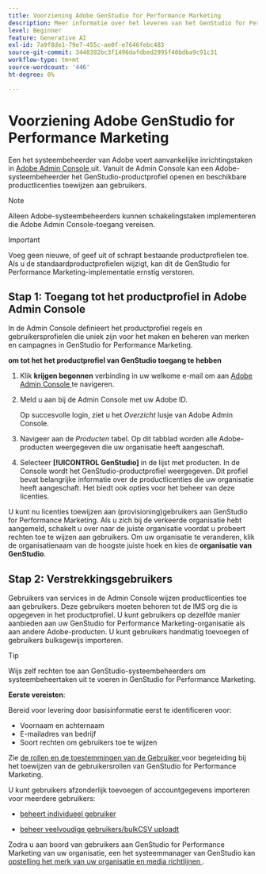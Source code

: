 ```yaml
---
title: Voorziening Adobe GenStudio for Performance Marketing
description: Meer informatie over het leveren van het GenStudio for Performance Marketing-product.
level: Beginner
feature: Generative AI
exl-id: 7a9f8de1-79e7-455c-ae0f-e7646febc483
source-git-commit: 3448392bc3f1496dafdbed2995f40bdba9c91c31
workflow-type: tm+mt
source-wordcount: '446'
ht-degree: 0%

---
```


# Voorziening Adobe GenStudio for Performance Marketing

Een het systeembeheerder van Adobe voert aanvankelijke inrichtingstaken in [ Adobe Admin Console ](https://helpx.adobe.com/enterprise/using/admin-console.html#Overview) uit. Vanuit de Admin Console kan een Adobe-systeembeheerder het GenStudio-productprofiel openen en beschikbare productlicenties toewijzen aan gebruikers.

>[!NOTE]
>
>Alleen Adobe-systeembeheerders kunnen schakelingstaken implementeren die Adobe Admin Console-toegang vereisen.

>[!IMPORTANT]
>
>Voeg geen nieuwe, of geef uit of schrapt bestaande productprofielen toe. Als u de standaardproductprofielen wijzigt, kan dit de GenStudio for Performance Marketing-implementatie ernstig verstoren.

## Stap 1: Toegang tot het productprofiel in Adobe Admin Console

In de Admin Console definieert het productprofiel regels en gebruikersprofielen die uniek zijn voor het maken en beheren van merken en campagnes in GenStudio for Performance Marketing.

**om tot het het productprofiel van GenStudio toegang te hebben**

1. Klik **krijgen begonnen** verbinding in uw welkome e-mail om aan [ Adobe Admin Console ](https://helpx.adobe.com/enterprise/using/admin-console.html#Overview) te navigeren.

1. Meld u aan bij de Admin Console met uw Adobe ID.

   Op succesvolle login, ziet u het _Overzicht_ lusje van Adobe Admin Console.

1. Navigeer aan de _Producten_ tabel. Op dit tabblad worden alle Adobe-producten weergegeven die uw organisatie heeft aangeschaft.

1. Selecteer **[!UICONTROL GenStudio]** in de lijst met producten. In de Console wordt het GenStudio-productprofiel weergegeven. Dit profiel bevat belangrijke informatie over de productlicenties die uw organisatie heeft aangeschaft. Het biedt ook opties voor het beheer van deze licenties.

U kunt nu licenties toewijzen aan (provisioning)gebruikers aan GenStudio for Performance Marketing. Als u zich bij de verkeerde organisatie hebt aangemeld, schakelt u over naar de juiste organisatie voordat u probeert rechten toe te wijzen aan gebruikers. Om uw organisatie te veranderen, klik de organisatienaam van de hoogste juiste hoek en kies de **organisatie van GenStudio**.

## Stap 2: Verstrekkingsgebruikers

Gebruikers van services in de Admin Console wijzen productlicenties toe aan gebruikers. Deze gebruikers moeten behoren tot de IMS org die is opgegeven in het productprofiel. U kunt gebruikers op dezelfde manier aanbieden aan uw GenStudio for Performance Marketing-organisatie als aan andere Adobe-producten. U kunt gebruikers handmatig toevoegen of gebruikers bulksgewijs importeren.

>[!TIP]
>
>Wijs zelf rechten toe aan GenStudio-systeembeheerders om systeembeheertaken uit te voeren in GenStudio for Performance Marketing.

**Eerste vereisten**:

Bereid voor levering door basisinformatie eerst te identificeren voor:

* Voornaam en achternaam
* E-mailadres van bedrijf
* Soort rechten om gebruikers toe te wijzen

Zie [ de rollen en de toestemmingen van de Gebruiker ](user-roles.md) voor begeleiding bij het toewijzen van de gebruikersrollen van GenStudio for Performance Marketing.

U kunt gebruikers afzonderlijk toevoegen of accountgegevens importeren voor meerdere gebruikers:

* [ beheert individueel gebruiker ](https://helpx.adobe.com/enterprise/using/manage-users-individually.html#add-users)

* [ beheer veelvoudige gebruikers/bulkCSV uploadt ](https://helpx.adobe.com/enterprise/using/bulk-upload-users.html)

Zodra u aan boord van gebruikers aan GenStudio for Performance Marketing van uw organisatie, een het systeemmanager van GenStudio kan [ opstelling het merk van uw organisatie en media richtlijnen ](get-started.md).
